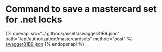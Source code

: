 # Command to save a mastercard set for .net locks

{% openapi src="../.gitbook/assets/swagger81B9.json" path="/api/authorization/mastercardsets" method="post" %}
[swagger81B9.json](../.gitbook/assets/swagger81B9.json)
{% endopenapi %}

